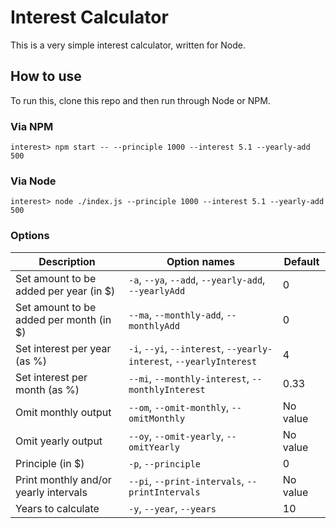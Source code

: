 # Interest Calculator

This is a very simple interest calculator, written for Node.

## How to use

To run this, clone this repo and then run through Node or NPM.

### Via NPM

```shell
interest> npm start -- --principle 1000 --interest 5.1 --yearly-add 500
```

### Via Node

```shell
interest> node ./index.js --principle 1000 --interest 5.1 --yearly-add 500
```

### Options

| Description                             | Option names                                                        | Default  |
| --------------------------------------- | ------------------------------------------------------------------- | -------- |
| Set amount to be added per year (in $)  | `-a`, `--ya`, `--add`, `--yearly-add`, `--yearlyAdd`                | 0        |
| Set amount to be added per month (in $) | `--ma`, `--monthly-add`, `--monthlyAdd`                             | 0        |
| Set interest per year (as %)            | `-i`, `--yi`, `--interest`, `--yearly-interest`, `--yearlyInterest` | 4        |
| Set interest per month (as %)           | `--mi`, `--monthly-interest`, `--monthlyInterest`                   | 0.33     |
| Omit monthly output                     | `--om`, `--omit-monthly`, `--omitMonthly`                           | No value |
| Omit yearly output                      | `--oy`, `--omit-yearly`, `--omitYearly`                             | No value |
| Principle (in $)                        | `-p`, `--principle`                                                 | 0        |
| Print monthly and/or yearly intervals   | `--pi`, `--print-intervals`, `--printIntervals`                     | No value |
| Years to calculate                      | `-y`, `--year`, `--years`                                           | 10       |
